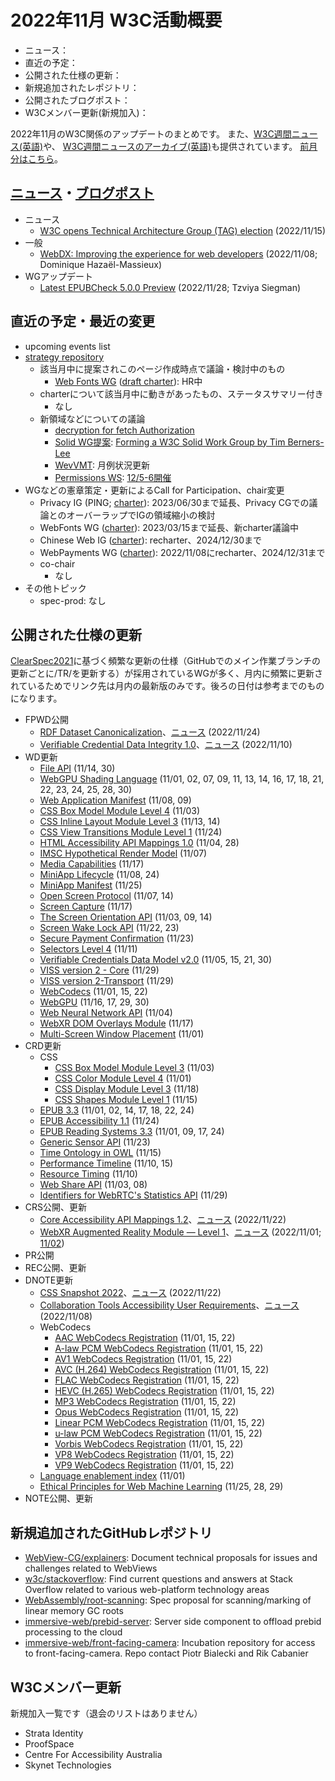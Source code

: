 # 2022年11月 W3C活動概要

- ニュース：
- 直近の予定：
- 公開された仕様の更新：
- 新規追加されたレポジトリ：
- 公開されたブログポスト：
- W3Cメンバー更新(新規加入)：

2022年11月のW3C関係のアップデートのまとめです。
また、[W3C週間ニュース(英語)](https://www.w3.org/News/Public/)や、
[W3C週間ニュースのアーカイブ(英語)](https://lists.w3.org/Archives/Public/w3c-announce/2022OctDec/subject.html)も提供されています。
[前月分はこちら](202210.md)。

## [ニュース](https://www.w3.org/blog/news/)・[ブログポスト](https://www.w3.org/blog/)

* ニュース
  * [W3C opens Technical Architecture Group (TAG) election](https://www.w3.org/blog/news/archives/9741) (2022/11/15)
* 一般
  * [WebDX: Improving the experience for web developers](https://www.w3.org/blog/2022/11/webdx-improving-the-experience-for-web-developers/) (2022/11/08; Dominique Hazaël-Massieux)
* WGアップデート
  * [Latest EPUBCheck 5.0.0 Preview](https://www.w3.org/blog/2022/11/latest-epubcheck-5-0-0-preview/) (2022/11/28; Tzviya Siegman)

## 直近の予定・最近の変更

* upcoming events list
* [strategy repository](https://github.com/w3c/strategy/issues)
  * 該当月中に提案されこのページ作成時点で議論・検討中のもの
    * [Web Fonts WG](https://github.com/w3c/strategy/issues/362) ([draft charter](https://w3c.github.io/charter-drafts/2022/webfonts-2022.html)): HR中
  * charterについて該当月中に動きがあったもの、ステータスサマリー付き
    * なし
  * 新領域などについての議論
    * [decryption for fetch Authorization](https://github.com/w3c/strategy/issues/361)
    * [Solid WG提案](https://github.com/w3c/strategy/issues/360): [Forming a W3C Solid Work Group by Tim Berners-Lee](https://lists.w3.org/Archives/Public/public-solid/2022Nov/0001.html)
    * [WevVMT](https://github.com/w3c/strategy/issues/113): 月例状況更新
    * [Permissions WS](https://github.com/w3c/strategy/issues/348): [12/5-6開催](https://www.w3.org/Privacy/permissions-ws-2022/)
* WGなどの憲章策定・更新によるCall for Participation、chair変更
  * Privacy IG (PING; [charter](https://www.w3.org/2019/09/privacy-ig-charter.html)): 2023/06/30まで延長、Privacy CGでの議論とのオーバーラップでIGの領域縮小の検討
  * WebFonts WG ([charter](https://www.w3.org/2020/12/web-fonts-wg-charter.html)): 2023/03/15まで延長、新charter議論中
  * Chinese Web IG ([charter](https://www.w3.org/2022/11/chinese-web-ig-charter.html)): recharter、2024/12/30まで
  * WebPayments WG ([charter](https://www.w3.org/Payments/WG/charter-2022.html)): 2022/11/08にrecharter、2024/12/31まで
  * co-chair
    * なし
* その他トピック
  * spec-prod: なし

## 公開された仕様の更新

[ClearSpec2021](https://github.com/w3c/tr-pages/blob/main/clearspec2021.md)に基づく頻繁な更新の仕様（GitHubでのメイン作業ブランチの更新ごとに/TR/を更新する）が採用されているWGが多く、月内に頻繁に更新されているためでリンク先は月内の最新版のみです。後ろの日付は参考までのものになります。

* FPWD公開
  * [RDF Dataset Canonicalization](https://www.w3.org/TR/2022/WD-rdf-canon-20221124/)、[ニュース](https://www.w3.org/blog/news/archives/9753) (2022/11/24)
  * [Verifiable Credential Data Integrity 1.0](https://www.w3.org/TR/2022/WD-vc-data-integrity-20221110/)、[ニュース](https://www.w3.org/blog/news/archives/9739) (2022/11/10)
* WD更新
  * [File API](https://www.w3.org/TR/2022/WD-FileAPI-20221130/) (11/14, 30)
  * [WebGPU Shading Language](https://www.w3.org/TR/2022/WD-WGSL-20221130/) (11/01, 02, 07, 09, 11, 13, 14, 16, 17, 18, 21, 22, 23, 24, 25, 28, 30)
  * [Web Application Manifest](https://www.w3.org/TR/2022/WD-appmanifest-20221109/) (11/08, 09)
  * [CSS Box Model Module Level 4](https://www.w3.org/TR/2022/WD-css-box-4-20221103/) (11/03)
  * [CSS Inline Layout Module Level 3](https://www.w3.org/TR/2022/WD-css-inline-3-20221114/) (11/13, 14)
  * [CSS View Transitions Module Level 1](https://www.w3.org/TR/2022/WD-css-view-transitions-1-20221124/) (11/24)
  * [HTML Accessibility API Mappings 1.0](https://www.w3.org/TR/2022/WD-html-aam-1.0-20221128/) (11/04, 28)
  * [IMSC Hypothetical Render Model](https://www.w3.org/TR/2022/WD-imsc-hrm-20221107/) (11/07)
  * [Media Capabilities](https://www.w3.org/TR/2022/WD-media-capabilities-20221117/) (11/17)
  * [MiniApp Lifecycle](https://www.w3.org/TR/2022/WD-miniapp-lifecycle-20221124/) (11/08, 24)
  * [MiniApp Manifest](https://www.w3.org/TR/2022/WD-miniapp-manifest-20221125/) (11/25)
  * [Open Screen Protocol](https://www.w3.org/TR/2022/WD-openscreenprotocol-20221114/) (11/07, 14)
  * [Screen Capture](https://www.w3.org/TR/2022/WD-screen-capture-20221117/) (11/17)
  * [The Screen Orientation API](https://www.w3.org/TR/2022/WD-screen-orientation-20221114/) (11/03, 09, 14)
  * [Screen Wake Lock API](https://www.w3.org/TR/2022/WD-screen-wake-lock-20221123/) (11/22, 23)
  * [Secure Payment Confirmation](https://www.w3.org/TR/2022/WD-secure-payment-confirmation-20221123/) (11/23)
  * [Selectors Level 4](https://www.w3.org/TR/2022/WD-selectors-4-20221111/) (11/11)
  * [Verifiable Credentials Data Model v2.0](https://www.w3.org/TR/2022/WD-vc-data-model-2.0-20221130/) (11/05, 15, 21, 30)
  * [VISS version 2 - Core](https://www.w3.org/TR/2022/WD-viss2-core-20221129/) (11/29)
  * [VISS version 2-Transport](https://www.w3.org/TR/2022/WD-viss2-transport-20221129/) (11/29)
  * [WebCodecs](https://www.w3.org/TR/2022/WD-webcodecs-20221122/) (11/01, 15, 22)
  * [WebGPU](https://www.w3.org/TR/2022/WD-webgpu-20221130/) (11/16, 17, 29, 30)
  * [Web Neural Network API](https://www.w3.org/TR/2022/WD-webnn-20221104/) (11/04)
  * [WebXR DOM Overlays Module](https://www.w3.org/TR/2022/WD-webxr-dom-overlays-1-20221117/) (11/17)
  * [Multi-Screen Window Placement](https://www.w3.org/TR/2022/WD-window-placement-20221101/) (11/01)
* CRD更新
  * CSS
    * [CSS Box Model Module Level 3](https://www.w3.org/TR/2022/CRD-css-box-3-20221103/) (11/03)
    * [CSS Color Module Level 4](https://www.w3.org/TR/2022/CRD-css-color-4-20221101/) (11/01)
    * [CSS Display Module Level 3](https://www.w3.org/TR/2022/CRD-css-display-3-20221118/) (11/18)
    * [CSS Shapes Module Level 1](https://www.w3.org/TR/2022/CRD-css-shapes-1-20221115/) (11/15)
  * [EPUB 3.3](https://www.w3.org/TR/2022/CRD-epub-33-20221124/) (11/01, 02, 14, 17, 18, 22, 24)
  * [EPUB Accessibility 1.1](https://www.w3.org/TR/2022/CRD-epub-a11y-11-20221124/) (11/24)
  * [EPUB Reading Systems 3.3](https://www.w3.org/TR/2022/CRD-epub-rs-33-20221124/) (11/01, 09, 17, 24)
  * [Generic Sensor API](https://www.w3.org/TR/2022/CRD-generic-sensor-20221123/) (11/23)
  * [Time Ontology in OWL](https://www.w3.org/TR/2022/CRD-owl-time-20221115/) (11/15)
  * [Performance Timeline](https://www.w3.org/TR/2022/CRD-performance-timeline-20221115/) (11/10, 15)
  * [Resource Timing](https://www.w3.org/TR/2022/CRD-resource-timing-20221110/) (11/10)
  * [Web Share API](https://www.w3.org/TR/2022/CRD-web-share-20221108/) (11/03, 08)
  * [Identifiers for WebRTC's Statistics API](https://www.w3.org/TR/2022/CRD-webrtc-stats-20221129/) (11/29)
* CRS公開、更新
  * [Core Accessibility API Mappings 1.2](https://www.w3.org/TR/2022/CR-core-aam-1.2-20221122/)、[ニュース](https://www.w3.org/blog/news/archives/9745) (2022/11/22)
  * [WebXR Augmented Reality Module — Level 1](https://www.w3.org/TR/2022/CR-webxr-ar-module-1-20221101/)、[ニュース](https://www.w3.org/blog/news/archives/9735) (2022/11/01; [11/02](https://www.w3.org/TR/2022/CRD-webxr-ar-module-1-20221102/))
* PR公開
* REC公開、更新
* DNOTE更新
  * [CSS Snapshot 2022](https://www.w3.org/TR/2022/DNOTE-css-2022-20221122/)、[ニュース](https://www.w3.org/blog/news/archives/9751) (2022/11/22)
  * [Collaboration Tools Accessibility User Requirements](https://www.w3.org/TR/2022/DNOTE-ctaur-20221108/)、[ニュース](https://www.w3.org/blog/news/archives/9748) (2022/11/08)
  * WebCodecs
    * [AAC WebCodecs Registration](https://www.w3.org/TR/2022/DNOTE-webcodecs-aac-codec-registration-20221122/) (11/01, 15, 22)
    * [A-law PCM WebCodecs Registration](https://www.w3.org/TR/2022/DNOTE-webcodecs-alaw-codec-registration-20221122/) (11/01, 15, 22)
    * [AV1 WebCodecs Registration](https://www.w3.org/TR/2022/DNOTE-webcodecs-av1-codec-registration-20221122/) (11/01, 15, 22)
    * [AVC (H.264) WebCodecs Registration](https://www.w3.org/TR/2022/DNOTE-webcodecs-avc-codec-registration-20221122/) (11/01, 15, 22)
    * [FLAC WebCodecs Registration](https://www.w3.org/TR/2022/DNOTE-webcodecs-flac-codec-registration-20221122/) (11/01, 15, 22)
    * [HEVC (H.265) WebCodecs Registration](https://www.w3.org/TR/2022/DNOTE-webcodecs-hevc-codec-registration-20221122/) (11/01, 15, 22)
    * [MP3 WebCodecs Registration](https://www.w3.org/TR/2022/DNOTE-webcodecs-mp3-codec-registration-20221122/) (11/01, 15, 22)
    * [Opus WebCodecs Registration](https://www.w3.org/TR/2022/DNOTE-webcodecs-opus-codec-registration-20221122/) (11/01, 15, 22)
    * [Linear PCM WebCodecs Registration](https://www.w3.org/TR/2022/DNOTE-webcodecs-pcm-codec-registration-20221122/) (11/01, 15, 22)
    * [u-law PCM WebCodecs Registration](https://www.w3.org/TR/2022/DNOTE-webcodecs-ulaw-codec-registration-20221122/) (11/01, 15, 22)
    * [Vorbis WebCodecs Registration](https://www.w3.org/TR/2022/DNOTE-webcodecs-vorbis-codec-registration-20221122/) (11/01, 15, 22)
    * [VP8 WebCodecs Registration](https://www.w3.org/TR/2022/DNOTE-webcodecs-vp8-codec-registration-20221122/) (11/01, 15, 22)
    * [VP9 WebCodecs Registration](https://www.w3.org/TR/2022/DNOTE-webcodecs-vp9-codec-registration-20221122/) (11/01, 15, 22)
  * [Language enablement index](https://www.w3.org/TR/2022/DNOTE-typography-20221101/) (11/01)
  * [Ethical Principles for Web Machine Learning](https://www.w3.org/TR/2022/DNOTE-webmachinelearning-ethics-20221129/) (11/25, 28, 29)
* NOTE公開、更新

## 新規追加されたGitHubレポジトリ

* [WebView-CG/explainers](https://github.com/WebView-CG/explainers): Document technical proposals for issues and challenges related to WebViews
* [w3c/stackoverflow](https://github.com/w3c/stackoverflow): Find current questions and answers at Stack Overflow related to various web-platform technology areas
* [WebAssembly/root-scanning](https://github.com/WebAssembly/root-scanning): Spec proposal for scanning/marking of linear memory GC roots
* [immersive-web/prebid-server](https://github.com/immersive-web/prebid-server): Server side component to offload prebid processing to the cloud
* [immersive-web/front-facing-camera](https://github.com/immersive-web/front-facing-camera): Incubation repository for access to front-facing-camera. Repo contact  Piotr Bialecki and Rik Cabanier

## W3Cメンバー更新

新規加入一覧です（退会のリストはありません）

* Strata Identity
* ProofSpace
* Centre For Accessibility Australia
* Skynet Technologies